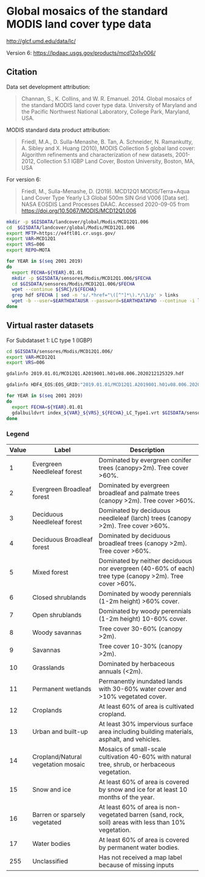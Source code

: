 # Global mosaics of the standard MODIS land cover type data

http://glcf.umd.edu/data/lc/

Version 6:
https://lpdaac.usgs.gov/products/mcd12q1v006/

## Citation

Data set development attribution:

> Channan, S., K. Collins, and W. R. Emanuel. 2014. Global mosaics of the standard MODIS land cover type data. University of Maryland and the Pacific Northwest National Laboratory, College Park, Maryland, USA.

MODIS standard data product attribution:
> Friedl, M.A., D. Sulla-Menashe, B. Tan, A. Schneider, N. Ramankutty, A. Sibley and X. Huang (2010), MODIS Collection 5 global land cover: Algorithm refinements and characterization of new datasets, 2001-2012, Collection 5.1 IGBP Land Cover, Boston University, Boston, MA, USA

For version 6:
> Friedl, M., Sulla-Menashe, D. (2019). MCD12Q1 MODIS/Terra+Aqua Land Cover Type Yearly L3 Global 500m SIN Grid V006 [Data set]. NASA EOSDIS Land Processes DAAC. Accessed 2020-09-05 from https://doi.org/10.5067/MODIS/MCD12Q1.006


```sh
mkdir -p $GISDATA/landcover/global/Modis/MCD12Q1.006
cd  $GISDATA/landcover/global/Modis/MCD12Q1.006
export MFTP=https://e4ftl01.cr.usgs.gov/
export VAR=MCD12Q1
export VRS=006
export REPO=MOTA

for YEAR in $(seq 2001 2019)
do
  export FECHA=${YEAR}.01.01
  mkdir -p $GISDATA/sensores/Modis/MCD12Q1.006/$FECHA
  cd $GISDATA/sensores/Modis/MCD12Q1.006/$FECHA
  wget --continue ${SRC}/${FECHA}
  grep hdf $FECHA | sed -n 's/.*href="\([^"]*\).*/\1/p' > links
  wget -b --user=$EARTHDATAUSR --password=$EARTHDATAPWD --continue -i links --base=${MFTP}${REPO}/${VAR}.${VRS}/${FECHA}/
done

```

## Virtual raster datasets

For Subdataset 1: LC type 1 (IGBP)

```sh
cd $GISDATA/sensores/Modis/MCD12Q1.006/
export VAR=MCD12Q1
export VRS=006

gdalinfo 2019.01.01/MCD12Q1.A2019001.h01v08.006.2020212125329.hdf

gdalinfo HDF4_EOS:EOS_GRID:"2019.01.01/MCD12Q1.A2019001.h01v08.006.2020212125329.hdf":MCD12Q1:LC_Type1

for YEAR in $(seq 2001 2019)
do
  export FECHA=${YEAR}.01.01
  gdalbuildvrt index_${VAR}_${VRS}_${FECHA}_LC_Type1.vrt $GISDATA/sensores/Modis/MCD12Q1.006/$FECHA/*hdf -sd 1
done


```

### Legend


| Value | Label | Description |
|---|---|---|
| 1	| Evergreen Needleleaf forest | Dominated by evergreen conifer trees (canopy>2m). Tree cover >60%. |
| 2 |	Evergreen Broadleaf forest | Dominated by evergreen broadleaf and palmate trees (canopy >2m). Tree cover >60%. |
| 3 |	Deciduous Needleleaf forest | Dominated by deciduous needleleaf (larch) trees (canopy >2m). Tree cover >60%. |
| 4 |	Deciduous Broadleaf forest | Dominated by deciduous broadleaf trees (canopy >2m). Tree cover >60%. |
| 5 |	Mixed forest | Dominated by neither deciduous nor evergreen (40-60% of each) tree type (canopy >2m). Tree cover >60%. |
| 6 |	Closed shrublands | Dominated by woody perennials (1-2m height) >60% cover. |
| 7 |	Open shrublands | Dominated by woody perennials (1-2m height) 10-60% cover. |
| 8 |	Woody savannas | Tree cover 30-60% (canopy >2m). |
| 9 |	Savannas | Tree cover 10-30% (canopy >2m). |
| 10 |	Grasslands | Dominated by herbaceous annuals (<2m). |
| 11 |	Permanent wetlands | Permanently inundated lands with 30-60% water cover and >10% vegetated cover. |
| 12 |	Croplands | At least 60% of area is cultivated cropland. |
| 13 |	Urban and built-up |  At least 30% impervious surface area including building materials, asphalt, and vehicles.
| 14 |	Cropland/Natural vegetation mosaic | Mosaics of small-scale cultivation 40-60% with natural tree, shrub, or herbaceous vegetation. |
| 15 |	Snow and ice |  At least 60% of area is covered by snow and ice for at least 10 months of the year. |
| 16 |	Barren or sparsely vegetated | At least 60% of area is non-vegetated barren (sand, rock, soil) areas with less than 10% vegetation. |
| 17 |	Water bodies | At least 60% of area is covered by permanent water bodies. |
| 255 |	Unclassified | Has not received a map label because of missing inputs |
